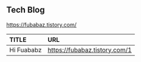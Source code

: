 ## Tech Blog
https://fubabaz.tistory.com/

| TITLE | URL |
|:--------|:--------|
| Hi Fuababz | https://fubabaz.tistory.com/1 |
